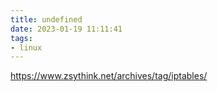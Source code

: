 ```yaml
---
title: undefined
date: 2023-01-19 11:11:41
tags:
- linux
---
```


https://www.zsythink.net/archives/tag/iptables/